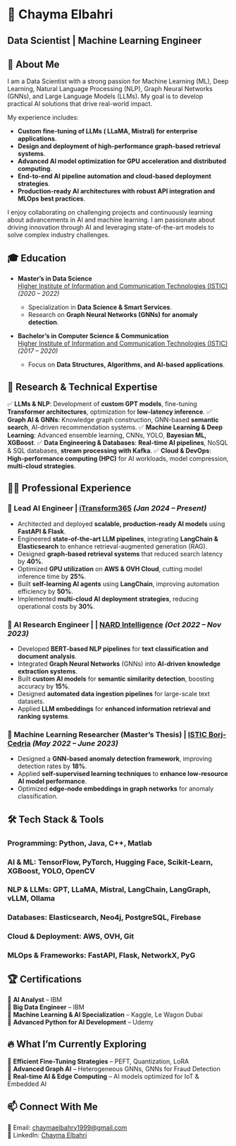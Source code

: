 # 📌 Chayma Elbahri
## Data Scientist | Machine Learning Engineer


## 🚀 About Me
I am a Data Scientist with a strong passion for Machine Learning (ML), Deep Learning, Natural Language Processing (NLP), Graph Neural Networks (GNNs), and Large Language Models (LLMs). My goal is to develop practical AI solutions that drive real-world impact.

My experience includes:
- **Custom fine-tuning of LLMs ( LLaMA, Mistral) for enterprise applications**.
- **Design and deployment of high-performance graph-based retrieval systems**.
- **Advanced AI model optimization for GPU acceleration and distributed computing**.
- **End-to-end AI pipeline automation and cloud-based deployment strategies**.
- **Production-ready AI architectures with robust API integration and MLOps best practices**.

I enjoy collaborating on challenging projects and continuously learning about advancements in AI and machine learning. 
I am passionate about driving innovation through AI and leveraging state-of-the-art models to solve complex industry challenges.



## 🎓 Education
- **Master’s in Data Science**  
  [Higher Institute of Information and Communication Technologies (ISTIC)](http://www.istic.rnu.tn/fr/)  
  *(2020 – 2022)*
  - Specialization in **Data Science & Smart Services**.
  - Research on **Graph Neural Networks (GNNs) for anomaly detection**.

- **Bachelor’s in Computer Science & Communication**  
  [Higher Institute of Information and Communication Technologies (ISTIC)](http://www.istic.rnu.tn/fr/)  
  *(2017 – 2020)*
  - Focus on **Data Structures, Algorithms, and AI-based applications**.



## 🔬 Research & Technical Expertise
✅ **LLMs & NLP**: Development of **custom GPT models**, fine-tuning **Transformer architectures**, optimization for **low-latency inference**.
✅ **Graph AI & GNNs**: Knowledge graph construction, GNN-based **semantic search**, AI-driven recommendation systems.
✅ **Machine Learning & Deep Learning**: Advanced ensemble learning, CNNs, YOLO, **Bayesian ML, XGBoost**.
✅ **Data Engineering & Databases**: **Real-time AI pipelines**, NoSQL & SQL databases, **stream processing with Kafka**.
✅ **Cloud & DevOps**: **High-performance computing (HPC)** for AI workloads, model compression, **multi-cloud strategies**.



## 👨‍💻 Professional Experience

### **🔹 Lead AI Engineer | [iTransform365](https://itransform365.com/)**  *(Jan 2024 – Present)*
- Architected and deployed **scalable, production-ready AI models** using **FastAPI & Flask**.
- Engineered **state-of-the-art LLM pipelines**, integrating **LangChain & Elasticsearch** to enhance retrieval-augmented generation (RAG).
- Designed **graph-based retrieval systems** that reduced search latency by **40%**.
- Optimized **GPU utilization** on **AWS & OVH Cloud**, cutting model inference time by **25%**.
- Built **self-learning AI agents** using **LangChain**, improving automation efficiency by **50%**.
- Implemented **multi-cloud AI deployment strategies**, reducing operational costs by **30%**.

### **🔹 AI Research Engineer | | [NARD Intelligence](https://www.nard-intelligence.net/)**  *(Oct 2022 – Nov 2023)*
- Developed **BERT-based NLP pipelines** for **text classification and document analysis**.
- Integrated **Graph Neural Networks** (GNNs) into **AI-driven knowledge extraction systems**.
- Built **custom AI models** for **semantic similarity detection**, boosting accuracy by **15%**.
- Designed **automated data ingestion pipelines** for large-scale text datasets.
- Applied **LLM embeddings** for **enhanced information retrieval and ranking systems**.

### **🔹 Machine Learning Researcher (Master’s Thesis) | [ISTIC Borj-Cedria](http://www.istic.rnu.tn/fr/)**  *(May 2022 – June 2023)*
- Designed a **GNN-based anomaly detection framework**, improving detection rates by **18%**.
- Applied **self-supervised learning techniques** to **enhance low-resource AI model performance**.
- Optimized **edge-node embeddings in graph networks** for anomaly classification.



## 🛠️ Tech Stack & Tools

### **Programming**: Python, Java, C++, Matlab  
### **AI & ML**: TensorFlow, PyTorch, Hugging Face, Scikit-Learn, XGBoost, YOLO, OpenCV  
### **NLP & LLMs**: GPT, LLaMA, Mistral, LangChain, LangGraph, vLLM, Ollama  
### **Databases**: Elasticsearch, Neo4j, PostgreSQL, Firebase  
### **Cloud & Deployment**: AWS, OVH, Git  
### **MLOps & Frameworks**: FastAPI, Flask, NetworkX, PyG


## 🏆 Certifications
📜 **AI Analyst** – IBM  
📜 **Big Data Engineer** – IBM  
📜 **Machine Learning & AI Specialization** – Kaggle, Le Wagon Dubai  
📜 **Advanced Python for AI Development** – Udemy  



## 🔥 What I’m Currently Exploring
🚀 **Efficient Fine-Tuning Strategies** – PEFT, Quantization, LoRA  
🚀 **Advanced Graph AI** – Heterogeneous GNNs, GNNs for Fraud Detection  
🚀 **Real-time AI & Edge Computing** – AI models optimized for IoT & Embedded AI  



## 📫 Connect With Me
📧 Email: [chaymaelbahry1999@gmail.com](mailto:chaymaelbahry1999@gmail.com)  
💼 LinkedIn: [Chayma Elbahri](https://www.linkedin.com/in/chayma-elbahri/)  


